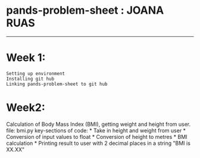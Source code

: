 # pands-problem-sheet : JOANA RUAS
----------------------------------


# Week 1:
    Setting up environment
    Installing git hub
    Linking pands-problem-sheet to git hub

# Week2: 
Calculation of Body Mass Index (BMI), getting weight and height from user.
file: bmi.py
key-sections of code:
    * Take in height and weight from user
    * Conversion of input values to float
    * Conversion of height to metres
    * BMI calculation
    * Printing result to user with 2 decimal places in a string "BMI is XX.XX"
    
